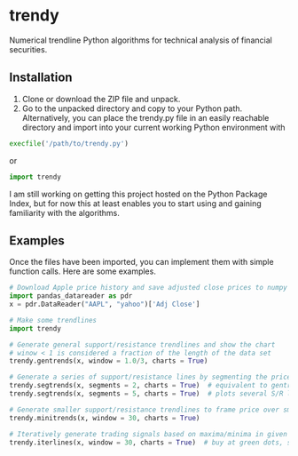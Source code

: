 trendy
======

Numerical trendline Python algorithms for technical analysis of financial securities.

Installation
------------
1. Clone or download the ZIP file and unpack.
2. Go to the unpacked directory and copy to your Python path. Alternatively, you can place the trendy.py file in an easily reachable directory and import into your current working Python environment with
```python
execfile('/path/to/trendy.py')
```
or
```python
import trendy
```

I am still working on getting this project hosted on the Python Package Index, but for now this at least enables you to start using and gaining familiarity with the algorithms.

Examples
--------
Once the files have been imported, you can implement them with simple function calls. Here are some examples.
```python
# Download Apple price history and save adjusted close prices to numpy array
import pandas_datareader as pdr
x = pdr.DataReader("AAPL", "yahoo")['Adj Close']

# Make some trendlines
import trendy

# Generate general support/resistance trendlines and show the chart
# winow < 1 is considered a fraction of the length of the data set
trendy.gentrends(x, window = 1.0/3, charts = True)

# Generate a series of support/resistance lines by segmenting the price history
trendy.segtrends(x, segments = 2, charts = True)  # equivalent to gentrends with window of 1/2
trendy.segtrends(x, segments = 5, charts = True)  # plots several S/R lines

# Generate smaller support/resistance trendlines to frame price over smaller periods
trendy.minitrends(x, window = 30, charts = True)

# Iteratively generate trading signals based on maxima/minima in given window
trendy.iterlines(x, window = 30, charts = True)  # buy at green dots, sell at red dots
```
